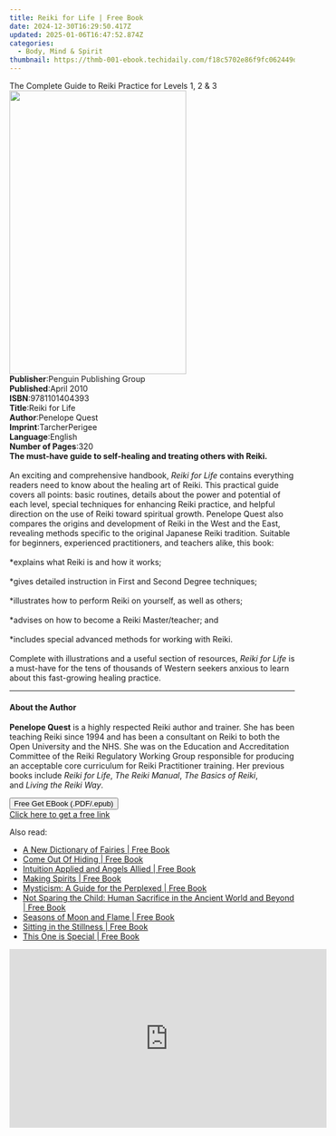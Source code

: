 ```yaml
---
title: Reiki for Life | Free Book
date: 2024-12-30T16:29:50.417Z
updated: 2025-01-06T16:47:52.874Z
categories:
  - Body, Mind & Spirit
thumbnail: https://thmb-001-ebook.techidaily.com/f18c5702e86f9fc062449d3e02b27ef34c62912b7e4e9f6e122173eeae9fbdee.jpg
---
```

<main id="book-container">
  <div class="flex flex-col">
    <div class="book-brief flex-1 py-6 px-4 sm:p-6 md:py-10 md:px-8">
      <!-- brief-->
      <div class="book-brief-main">
        The Complete Guide to Reiki Practice for Levels 1, 2 & 3
      </div>
    </div>
    <div
      class="book-meta-info flex-1 grid gap-4 col-start-1 col-end-3 row-start-1 sm:mb-6 sm:grid-cols-4 lg:gap-6 lg:col-start-2 lg:row-end-6 lg:row-span-6 lg:mb-0"
    >
      <div
        class="book-meta-info-left place-content-center mt-4 p-4 text-sm leading-6 col-start-2 col-span-2 dark:text-slate-400"
      >
        <img
          class="w-full h-500 object-cover rounded-lg sm:h-255 sm:col-span-2 lg:col-span-full"
          src="https://img-001-ebook.techidaily.com/ee81af82414f03194ce55d1a7e665b97b9b162a4a397c7cef096e65bc9cee8b1.jpg"
          alt=""
          width="312"
          height="500"
        />
      </div>
      <div
        class="book-meta-info-right mt-2 col-start-1 row-start-2 col-span-3 self-center"
      >
        <!-- meta data  -->
        <div class="flex flex-col px-4 md:px-8">
          <div class="flex-1">
            <strong>Publisher</strong>:<span class="px-2"
              >Penguin Publishing Group</span
            >
          </div>
          <div class="flex-1">
            <strong>Published</strong>:<span class="px-2">April 2010</span>
          </div>
          <div class="flex-1">
            <strong>ISBN</strong>:<span class="px-2">9781101404393</span>
          </div>
          <div class="flex-1">
            <strong>Title</strong>:<span class="px-2">Reiki for Life</span>
          </div>
          <div class="flex-1">
            <strong>Author</strong>:<span class="px-2">Penelope Quest</span>
          </div>
          <div class="flex-1">
            <strong>Imprint</strong>:<span class="px-2">TarcherPerigee</span>
          </div>
          <div class="flex-1">
            <strong>Language</strong>:<span class="px-2">English</span>
          </div>
          <div class="flex-1">
            <strong>Number of Pages</strong>:<span class="px-2">320</span>
          </div>
        </div>
      </div>
    </div>
    <div class="book-description flex-1 py-6 px-4 sm:p-6 md:py-10 md:px-8">
      <div class="book-description-main">
        <div accordion-content="" id="description">
          <b
            >The must-have guide to self-healing and treating others with Reiki.
          </b>
          <br /><br />
          An exciting and comprehensive handbook, <i>Reiki for Life</i> contains
          everything readers need to know about the healing art of Reiki. This
          practical guide covers all points: basic routines, details about the
          power and potential of each level, special techniques for enhancing
          Reiki practice, and helpful direction on the use of Reiki toward
          spiritual growth. Penelope Quest also compares the origins and
          development of Reiki in the West and the East, revealing methods
          specific to the original Japanese Reiki tradition. Suitable for
          beginners, experienced practitioners, and teachers alike, this book:
          <br /><br />
          *explains what Reiki is and how it works; <br /><br />
          *gives detailed instruction in First and Second Degree techniques;
          <br /><br />
          *illustrates how to perform Reiki on yourself, as well as others;
          <br /><br />
          *advises on how to become a Reiki Master/teacher; and <br /><br />
          *includes special advanced methods for working with Reiki.
          <br /><br />
          Complete with illustrations and a useful section of resources,
          <i>Reiki for Life</i> is a must-have for the tens of thousands of
          Western seekers anxious to learn about this fast-growing healing
          practice.
        </div>
        <div class="accordion-fader"></div>
      </div>
    </div>
    <div class="book-excerpts flex-1 py-6 px-4 sm:p-6 md:py-10 md:px-8">
      <!-- excerpts-->
      <div class="book-excerpts-main">
        <hr />
        <h4 class="placeholder placeholder-heading">
          <span>About the Author</span>
        </h4>
        <p>
          <b>Penelope Quest</b>&nbsp;is a highly respected Reiki author and
          trainer. She has been teaching Reiki since 1994 and has been a
          consultant on Reiki to both the Open University and the NHS. She was
          on the Education and Accreditation Committee of the Reiki Regulatory
          Working Group responsible for producing an acceptable core curriculum
          for Reiki Practitioner training. Her previous books include&nbsp;<i
            >Reiki for Life</i
          >,&nbsp;<i>The Reiki Manual</i>,&nbsp;<i>The Basics of Reiki</i>,
          and&nbsp;<i>Living the Reiki Way</i>.
        </p>
      </div>
    </div>
    <div
      class="book-about-author flex-1 py-6 px-4 sm:p-6 md:py-10 md:px-8"
    ></div>
    <div class="book-free-get flex-1 py-6 px-4 sm:p-6 md:py-10 md:px-8">
      <button
        id="btn-free-get"
        class="bg-blue-500 hover:bg-blue-700 text-white font-bold py-2 px-4 rounded"
      >
        Free Get EBook (.PDF/.epub)
      </button>
      <div id="countdown-display" class="px-2 text-lg mt-2"></div>
      <a
        id="free-link"
        class="hidden bg-blue-500 hover:bg-blue-700 text-white font-bold py-2 px-4 rounded"
        href="https://www.ebooks.com/en-us/book/516451/reiki-for-life/penelope-quest/"
        target="_blank"
        >Click here to get a free link</a
      >
    </div>
    <script>
      let countdownTime = 0;
      let countdownInterval = null;
      document
        .getElementById('btn-free-get')
        .addEventListener('click', startCountdown);
      function startCountdown() {
        countdownTime = new Date().getTime() + 60000 * 3;
        countdownInterval = setInterval(updateCountdown, 1000);
        document.getElementById('btn-free-get').disabled = true;
        document
          .getElementById('btn-free-get')
          .classList.add('bg-gray-500', 'cursor-not-allowed');
      }
      function updateCountdown() {
        let currentTime = new Date().getTime();
        let timeLeft = countdownTime - currentTime;
        let secondsLeft = Math.floor(timeLeft / 1000);
        document.getElementById('countdown-display').innerHTML =
          `Remaining time: ${secondsLeft} seconds.`;
        if (secondsLeft <= 0) {
          clearInterval(countdownInterval);
          document.getElementById('btn-free-get').classList.add('hidden');
          document.getElementById('free-link').classList.remove('hidden');
          document.getElementById('countdown-display').innerHTML = '';
        }
      }
    </script>
  </div>
</main>

<ins class="adsbygoogle"
      style="display:block"
      data-ad-client="ca-pub-7571918770474297"
      data-ad-slot="8358498916"
      data-ad-format="auto"
      data-full-width-responsive="true"></ins>
    

<span class="atpl-alsoreadstyle">Also read:</span>
<div><ul>
<li><a href="https://novels-ebooks.techidaily.com/209941035-9781789040371-a-new-dictionary-of-fairies/"><u>A New Dictionary of Fairies | Free Book</u></a></li>
<li><a href="https://novels-ebooks.techidaily.com/209940996-9781950719266-come-out-of-hiding/"><u>Come Out Of Hiding | Free Book</u></a></li>
<li><a href="https://novels-ebooks.techidaily.com/209941853-9781087864464-intuition-applied-and-angels-allied/"><u>Intuition Applied and Angels Allied | Free Book</u></a></li>
<li><a href="https://novels-ebooks.techidaily.com/209947556-9780857722621-making-spirits/"><u>Making Spirits | Free Book</u></a></li>
<li><a href="https://novels-ebooks.techidaily.com/209949529-9781441166678-mysticism-a-guide-for-the-perplexed/"><u>Mysticism: A Guide for the Perplexed | Free Book</u></a></li>
<li><a href="https://novels-ebooks.techidaily.com/209945470-9780567352637-not-sparing-the-child-human-sacrifice-in-the-ancient-world-and-beyond/"><u>Not Sparing the Child: Human Sacrifice in the Ancient World and Beyond | Free Book</u></a></li>
<li><a href="https://novels-ebooks.techidaily.com/209941018-9781608686438-seasons-of-moon-and-flame/"><u>Seasons of Moon and Flame | Free Book</u></a></li>
<li><a href="https://novels-ebooks.techidaily.com/209941031-9781789042672-sitting-in-the-stillness/"><u>Sitting in the Stillness | Free Book</u></a></li>
<li><a href="https://novels-ebooks.techidaily.com/209941032-9781789043181-this-one-is-special/"><u>This One is Special | Free Book</u></a></li>
</ul></div>

<!-- affiliate ads begin -->
<iframe width="560" height="315" src="https://www.youtube.com/embed/iLlpdv0cz_k?si=HwTdnMmeVJXm4GPV" title="YouTube video player" frameborder="0" allow="accelerometer; autoplay; clipboard-write; encrypted-media; gyroscope; picture-in-picture; web-share" referrerpolicy="strict-origin-when-cross-origin" allowfullscreen></iframe>
<!-- affiliate ads end -->

